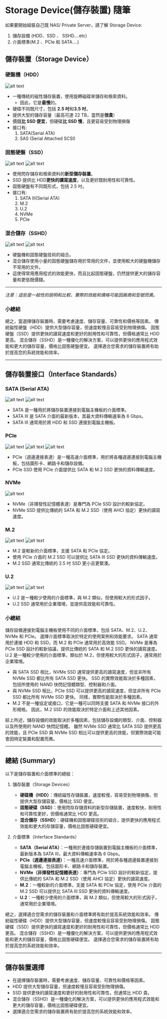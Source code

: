 # Storage Device(儲存裝置) 隨筆

如果要開始組裝自己既 NAS/ Private Server，請了解 Storage Device:

1. 儲存設備 (HDD、SSD 、 SSHD....etc)
2. 介面標準(M.2 、PCIe 和 SATA....)

## 儲存裝置（Storage Device）

### **硬盤機（HDD）**

![alt text](./asset/image.png)

- 一種傳統的磁性儲存裝置，使用旋轉磁碟來儲存和檢索資料。
  - 因此，它是**最慢**的。
- 硬碟不同既尺寸，包括 **2.5 吋**和**3.5 吋**。
- 提供大型的儲存容量（最高可達 22 TB，當然是**很貴**）
- 價錢**比 SSD 便宜**，但硬碟**比 SSD 慢**，且更容易受到物理損傷
- 接口有:
  1.  SATA(Serial ATA)
  2.  SAS (Serial Attached SCSI)

### 固態硬盤（SSD）

![alt text](./asset/image-2.png)
![alt text](./asset/image-3.png)

- 使用閃存儲存和檢索資料的**新型儲存裝置**。
- SSD 提供比 HDD**更快的讀寫速度**，以及更好既耐用性和可靠性。
- 固態硬盤有不同既形式，包括 2.5 吋。
- 接口有:
  1.  SATA III(Serial ATA)
  2.  M.2
  3.  U.2
  4.  NVMe
  5.  PCIe

### 混合儲存（SSHD）

![alt text](./asset/image-4.png)
![alt text](./asset/image-5.png)

- 硬盤機和固態硬盤技術的組合。
- 混合儲存使用小量的固態硬盤儲存用於常用的文件，並使用較大的硬盤機儲存不常用的文件。
- 這使得常用應用程式的效能更快，而且比起固態硬盤，仍然提供更大的儲存容量和更低既價錢。

---

_注意：這些是一般性的說明和比較，實際的效能和價格可能因廠商和型號而異。_

### 小總結

總之，當選擇儲存裝置時，需要考慮速度、儲存容量、可靠性和價格等因素。 傳統磁性硬盤（HDD）提供大型儲存容量，但速度較慢且容易受到物理損傷。 固態硬盤（SSD）提供更快的讀寫速度和更好的耐用性和可靠性，但價格通常比 HDD 更高。 混合儲存（SSHD）是一種優化的解決方案，可以提供更快的應用程式效能和更大的儲存容量，價格比固態硬盤便宜。 選擇適合您需求的儲存裝置將有助於提高您的系統效能和效率。

---

## 儲存裝置接口（Interface Standards）

### SATA (Serial ATA)

![alt text](./asset/image-6.png)
![alt text](./asset/image-7.png)

- SATA 是一種用於將儲存裝置連接到電腦主機板的介面標準。
- SATA III 是 SATA 介面的最新版本，其最大資料傳輸速率為 6 Gbps。
- SATA III 通常用於將 HDD 和 SSD 連接到電腦主機板。

### PCIe

![alt text](./asset/image-8.png)
![alt text](./asset/image-9.png)
![alt text](./asset/image-10.png)

- PCIe（週邊連接表達）是一種高速介面標準，用於將各種週邊連接到電腦主機板，包括圖形卡、網路卡和儲存設備。
- PCIe SSD 使用 PCIe 介面提供比 SATA 和 M.2 SSD 更快的資料傳輸速度。

### NVMe

![alt text](./asset/image-11.png)

- NVMe（非揮發性記憶體表達）是專門為 PCIe SSD 設計的較新協定。
- NVMe SSD 提供比傳統的 SATA 和 M.2 SSD（使用 AHCI 協定）更快的讀寫速度。

### M.2

![alt text](./asset/image-12.png)
![alt text](./asset/image-13.png)

- M.2 是較新的介面標準，支援 SATA 和 PCIe 協定。
- 使用 PCIe 介面的 M.2 SSD 可以提供比 SATA III SSD 更快的資料傳輸速度。
- M.2 SSD 通常比傳統的 2.5 吋 SSD 更小且更緊湊。

### U.2

![alt text](./asset/image-14.png)
![alt text](./asset/image-15.png)

- U.2 是一種較少使用的介面標準，與 M.2 類似，但使用較大的形式因子。
- U.2 SSD 通常用於企業環境，並提供高效能和可靠性。

### 小總結

儲存設備連接到電腦主機板使用不同的介面標準，包括 SATA、M.2、U.2、NVMe 和 PCIe。 選擇介面標準取決於特定的使用案例和效能要求。 SATA 通常用於連接 HDD 和 SSD，而 M.2 和 PCIe 通常用於高效能 SSD。 NVMe 是專為 PCIe SSD 設計的較新協議，提供比傳統的 SATA 和 M.2 SSD 更快的讀寫速度。 U.2 是一種較少使用的介面標準，類似於 M.2，但使用較大的形式因子，通常用於企業環境。

- 與 SATA SSD 相比，NVMe SSD 通常提供更高的讀寫速度，但並非所有 NVMe SSD 都比所有 SATA SSD 更快。 SSD 的實際效能取決於多種因素，包括所使用的 NAND 快閃記憶體類型、控制器和介面。
- 與 NVMe SSD 相比，PCIe SSD 可以提供更高的讀寫速度，但並非所有 PCIe SSD 都比所有 NVMe SSD 更快。 同樣，實際性能取決於多種因素。
- M.2 不是一種協定或接口，它是一種可以同時支援 SATA 和 NVMe 接口的外形規格。 因此，M.2 SSD 的效能取決於特定介面和上述其他因素。

綜上所述，儲存設備的效能取決於多種因素，包括儲存設備的類型、介面、控制器以及所使用的 NAND 快閃記憶體。 雖然 NVMe SSD 通常比 SATA SSD 提供更高的效能，且 PCIe SSD 與 NVMe SSD 相比可以提供更高的效能，但實際效能可能會因特定裝置和配置而異。

---

## 總結 (Summary)

以下是儲存裝置和介面標準的總結：

1. 儲存裝置（Storage Devices）

   - **硬碟機（HDD）**：傳統磁性存儲裝置，速度較慢，容易受到物理損傷，但提供大型存儲容量，價格比 SSD 便宜。
   - **固態硬碟（SSD）**：使用閃存存儲資料的新型存儲裝置，速度較快，耐用性和可靠性更好，但價格通常比 HDD 更高。
   - **混合儲存（SSHD）**：硬碟機和固態硬碟技術的組合，提供更快的應用程式效能和更大的存儲容量，價格比固態硬碟便宜。

2. 介面標準（Interface Standards）
   - **SATA（Serial ATA）**：一種用於連接存儲裝置到電腦主機板的介面標準，最新版本為 SATA III，最大資料傳輸速率為 6 Gbps。
   - **PCIe（週邊連接表達）**：一種高速介面標準，用於將各種週邊裝置連接到電腦主機板，包括圖形卡、網路卡和儲存裝置。
   - **NVMe（非揮發性記憶體表達）**：專門為 PCIe SSD 設計的較新協定，提供比傳統的 SATA 和 M.2 SSD（使用 AHCI 協定）更快的讀寫速度。
   - **M.2**：一種較新的介面標準，支援 SATA 和 PCIe 協定，使用 PCIe 介面的 M.2 SSD 可以提供比 SATA III SSD 更快的資料傳輸速度。
   - **U.2**：一種較少使用的介面標準，與 M.2 類似，但使用較大的形式因子，通常用於企業環境。

總之，選擇適合您需求的儲存裝置和介面標準將有助於提高系統效能和效率。 傳統磁性硬碟（HDD）提供大型儲存容量，但速度較慢且容易受到物理損傷。 固態硬碟（SSD）提供更快的讀寫速度和更好的耐用性和可靠性，但價格通常比 HDD 更高。 混合儲存（SSHD）是一種優化的解決方案，可以提供更快的應用程式效能和更大的儲存容量，價格比固態硬碟便宜。 選擇適合您需求的儲存裝置將有助於提高您的系統效能和效率。

---

## 儲存裝置選擇

- 在選擇儲存裝置時，需要考慮速度、儲存容量、可靠性和價格等因素。
- HDD 提供大型儲存容量，但速度較慢且容易受到物理損傷。
- SSD 提供更快的讀寫速度和更好的耐用性和可靠性，但通常比 HDD 貴。
- 混合儲存（SSHD）是一種優化的解決方案，可以提供更快的應用程式效能和更大的儲存容量，價格比固態硬碟便宜。
- 選擇適合您需求的儲存裝置將有助於提高您的系統效能和效率。
